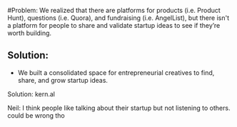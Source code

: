 #Problem: We realized that there are platforms for products (i.e. Product Hunt), questions (i.e. Quora), and fundraising (i.e. AngelList), but there isn't a platform for people to share and validate startup ideas to see if they’re worth building.

## Solution: 

- We built a consolidated space for entrepreneurial creatives to find, share, and grow startup ideas.

Solution: kern.al

Neil: I think people like talking about their startup but not listening to others. could be wrong tho